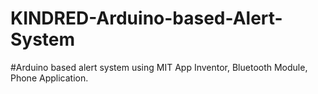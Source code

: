 # KINDRED-Arduino-based-Alert-System
#Arduino based alert system using MIT App Inventor, Bluetooth Module, Phone Application.

